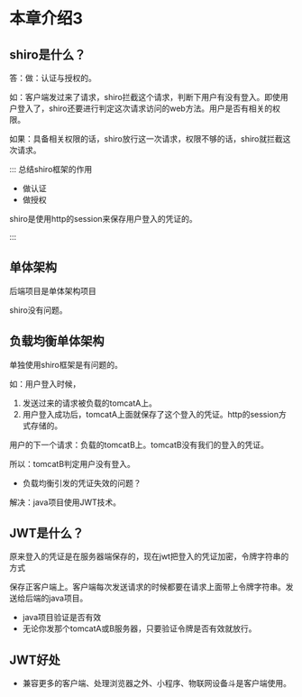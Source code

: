 # 本章介绍3

## shiro是什么？

答：做：认证与授权的。

如：客户端发过来了请求，shiro拦截这个请求，判断下用户有没有登入。即使用户登入了，shiro还要进行判定这次请求访问的web方法。用户是否有相关的权限。

如果：具备相关权限的话，shiro放行这一次请求，权限不够的话，shiro就拦截这次请求。

::: 总结shiro框架的作用

- 做认证
- 做授权

shiro是使用http的session来保存用户登入的凭证的。

:::







## 单体架构

后端项目是单体架构项目

shiro没有问题。



## 负载均衡单体架构

单独使用shiro框架是有问题的。

如：用户登入时候，

1. 发送过来的请求被负载的tomcatA上。
2. 用户登入成功后，tomcatA上面就保存了这个登入的凭证。http的session方式存储的。

用户的下一个请求：负载的tomcatB上。tomcatB没有我们的登入的凭证。

所以：tomcatB判定用户没有登入。

- 负载均衡引发的凭证失效的问题？

解决：java项目使用JWT技术。

## JWT是什么？

原来登入的凭证是在服务器端保存的，现在jwt把登入的凭证加密，令牌字符串的方式

保存正客户端上。客户端每次发送请求的时候都要在请求上面带上令牌字符串。发送给后端的java项目。

- java项目验证是否有效
- 无论你发那个tomcatA或B服务器，只要验证令牌是否有效就放行。

## JWT好处

- 兼容更多的客户端、处理浏览器之外、小程序、物联网设备斗是客户端使用。